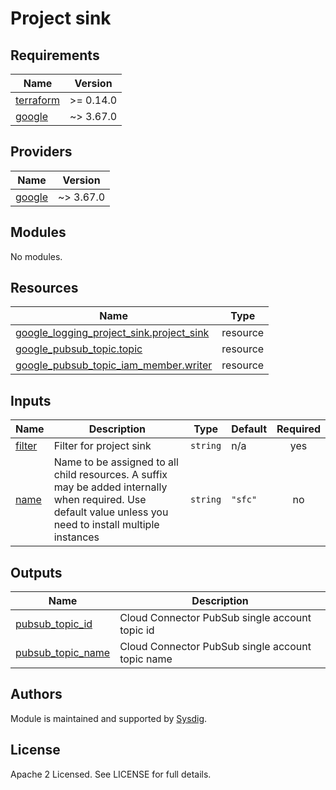 # Project sink

<!-- BEGINNING OF PRE-COMMIT-TERRAFORM DOCS HOOK -->
## Requirements

| Name | Version |
|------|---------|
| <a name="requirement_terraform"></a> [terraform](#requirement\_terraform) | >= 0.14.0 |
| <a name="requirement_google"></a> [google](#requirement\_google) | ~> 3.67.0 |

## Providers

| Name | Version |
|------|---------|
| <a name="provider_google"></a> [google](#provider\_google) | ~> 3.67.0 |

## Modules

No modules.

## Resources

| Name | Type |
|------|------|
| [google_logging_project_sink.project_sink](https://registry.terraform.io/providers/hashicorp/google/latest/docs/resources/logging_project_sink) | resource |
| [google_pubsub_topic.topic](https://registry.terraform.io/providers/hashicorp/google/latest/docs/resources/pubsub_topic) | resource |
| [google_pubsub_topic_iam_member.writer](https://registry.terraform.io/providers/hashicorp/google/latest/docs/resources/pubsub_topic_iam_member) | resource |

## Inputs

| Name | Description | Type | Default | Required |
|------|-------------|------|---------|:--------:|
| <a name="input_filter"></a> [filter](#input\_filter) | Filter for project sink | `string` | n/a | yes |
| <a name="input_name"></a> [name](#input\_name) | Name to be assigned to all child resources. A suffix may be added internally when required. Use default value unless you need to install multiple instances | `string` | `"sfc"` | no |

## Outputs

| Name | Description |
|------|-------------|
| <a name="output_pubsub_topic_id"></a> [pubsub\_topic\_id](#output\_pubsub\_topic\_id) | Cloud Connector PubSub single account topic id |
| <a name="output_pubsub_topic_name"></a> [pubsub\_topic\_name](#output\_pubsub\_topic\_name) | Cloud Connector PubSub single account topic name |
<!-- END OF PRE-COMMIT-TERRAFORM DOCS HOOK -->

## Authors

Module is maintained and supported by [Sysdig](https://github.com/sysdiglabs/terraform-google-cloudvision).

## License

Apache 2 Licensed. See LICENSE for full details.
